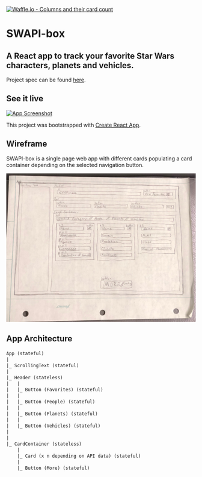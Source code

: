 [![Waffle.io - Columns and their card count](https://badge.waffle.io/colehart/swapibox.svg?columns=all)](https://waffle.io/colehart/swapibox)

# SWAPI-box
## A React app to track your favorite Star Wars characters, planets and vehicles.

Project spec can be found [here](http://frontend.turing.io/projects/swapi-box.html).

## See it live
[![App Screenshot](https://github.com/colehart/swapibox/blob/master/src/assets/images/swapi-recording.gif "App Screenshot")](https://colehart.github.io/swapibox/)

This project was bootstrapped with [Create React App](https://github.com/facebook/create-react-app).

## Wireframe
SWAPI-box is a single page web app with different cards populating a card container depending on the selected navigation button.

![App wireframe](./src/assets/images/swapibox_wireframe.jpg "App Wireframe")

## App Architecture

```
App (stateful)
|
|_ ScrollingText (stateful)
|
|_ Header (stateless)
|   |
|   |_ Button (Favorites) (stateful)
|   |
|   |_ Button (People) (stateful)
|   |
|   |_ Button (Planets) (stateful)
|   |
|   |_ Button (Vehicles) (stateful)
|
|
|_ CardContainer (stateless)
    |
    |_ Card (x n depending on API data) (stateful)
    |
    |_ Button (More) (stateful)
```
